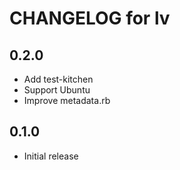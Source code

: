 # CHANGELOG for lv

## 0.2.0

* Add test-kitchen
* Support Ubuntu
* Improve metadata.rb

## 0.1.0

* Initial release
